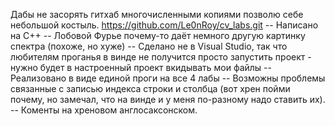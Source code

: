 Дабы не засорять гитхаб многочисленными копиями позволю себе небольшой костыль.
https://github.com/Le0nRoy/cv_labs.git
-- Написано на С++
-- Лобовой Фурье почему-то даёт немного другую картинку спектра (похоже, но хуже)
-- Сделано не в Visual Studio, так что любителям проганья в винде не получится просто запустить проект - нужно будет в настроенный проект вкидывать мои файлы
-- Реализовано в виде единой проги на все 4 лабы
-- Возможны проблемы связанные с записью индекса строки и столбца (вот хрен пойми почему, но замечал, что на винде и у меня по-разному надо ставить их).
-- Коменты на хреновом англосаксонском.
